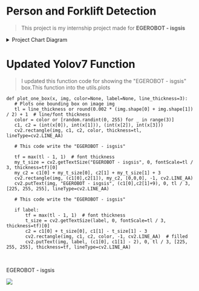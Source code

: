 # Person and Forklift Detection

> This project is my internship project made for <b>EGEROBOT - isgsis</b>

<details>
<summary> Project Chart Diagram </summary>
   <br />
   <p> I used this Chart Diagram for development process </p>

<img src="https://user-images.githubusercontent.com/59209205/204371290-11db1d23-6452-429e-a4cd-4704fb4eb624.png">
</details>





# Updated Yolov7 Function
   >I updated this function code for showing the "EGEROBOT - isgsis" box.This function into the utils.plots
    
    def plot_one_box(x, img, color=None, label=None, line_thickness=3):
       # Plots one bounding box on image img
       tl = line_thickness or round(0.002 * (img.shape[0] + img.shape[1]) / 2) + 1  # line/font thickness
       color = color or [random.randint(0, 255) for _ in range(3)]
       c1, c2 = (int(x[0]), int(x[1])), (int(x[2]), int(x[3]))
       cv2.rectangle(img, c1, c2, color, thickness=tl, lineType=cv2.LINE_AA)

       # This code write the "EGEROBOT - isgsis"

       tf = max(tl - 1, 1)  # font thickness
       my_t_size = cv2.getTextSize("EGEROBOT - isgsis", 0, fontScale=tl / 3, thickness=tf)[0]
       my_c2 = c1[0] + my_t_size[0], c2[1] + my_t_size[1] + 3
       cv2.rectangle(img, (c1[0],c2[1]), my_c2, [0,0,0], -1, cv2.LINE_AA)
       cv2.putText(img, "EGEROBOT - isgsis", (c1[0],c2[1]+9), 0, tl / 3, [225, 255, 255], lineType=cv2.LINE_AA)

       # This code write the "EGEROBOT - isgsis"

       if label:
           tf = max(tl - 1, 1)  # font thickness
           t_size = cv2.getTextSize(label, 0, fontScale=tl / 3, thickness=tf)[0]
           c2 = c1[0] + t_size[0], c1[1] - t_size[1] - 3
           cv2.rectangle(img, c1, c2, color, -1, cv2.LINE_AA)  # filled
           cv2.putText(img, label, (c1[0], c1[1] - 2), 0, tl / 3, [225, 255, 255], thickness=tf, lineType=cv2.LINE_AA)

<br />
<p> EGEROBOT - isgsis </p>

<img src="https://user-images.githubusercontent.com/59209205/204371435-90349413-4b70-441b-af1e-e8ddf105b9fa.png">



        
